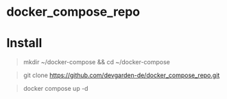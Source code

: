 # docker_compose_repo

# Install

> mkdir ~/docker-compose && cd ~/docker-compose

> git clone https://github.com/devgarden-de/docker_compose_repo.git

> docker compose up -d 